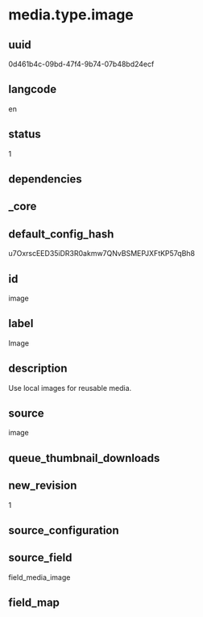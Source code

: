 # media.type.image

## uuid
0d461b4c-09bd-47f4-9b74-07b48bd24ecf

## langcode
en

## status
1

## dependencies


## _core

## default_config_hash
u7OxrscEED35iDR3R0akmw7QNvBSMEPJXFtKP57qBh8

## id
image

## label
Image

## description
Use local images for reusable media.

## source
image

## queue_thumbnail_downloads


## new_revision
1

## source_configuration

## source_field
field_media_image

## field_map


